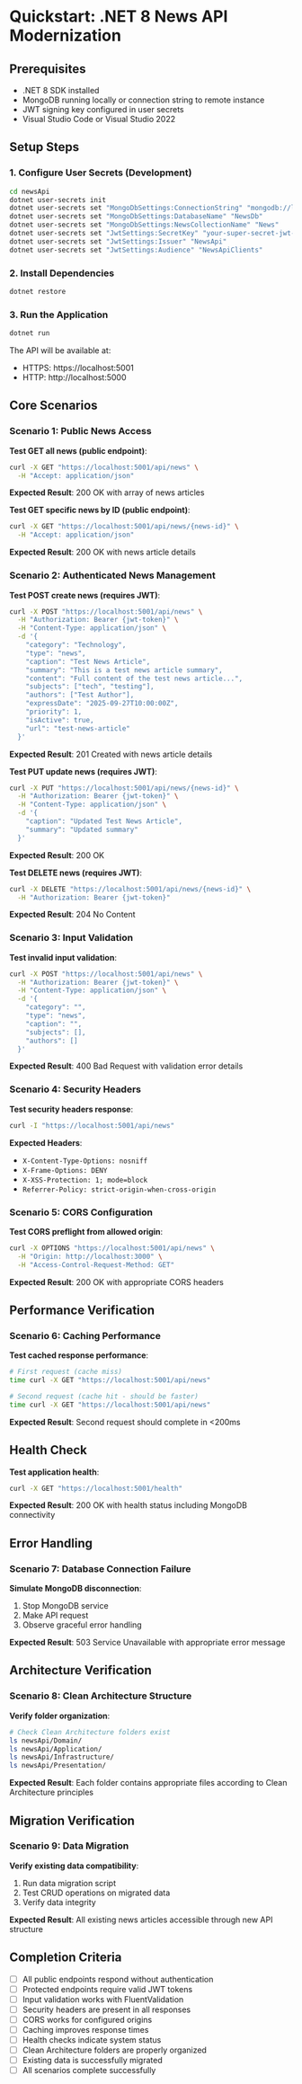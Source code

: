 # Quickstart: .NET 8 News API Modernization

## Prerequisites

- .NET 8 SDK installed
- MongoDB running locally or connection string to remote instance
- JWT signing key configured in user secrets
- Visual Studio Code or Visual Studio 2022

## Setup Steps

### 1. Configure User Secrets (Development)

```bash
cd newsApi
dotnet user-secrets init
dotnet user-secrets set "MongoDbSettings:ConnectionString" "mongodb://localhost:27017"
dotnet user-secrets set "MongoDbSettings:DatabaseName" "NewsDb"
dotnet user-secrets set "MongoDbSettings:NewsCollectionName" "News"
dotnet user-secrets set "JwtSettings:SecretKey" "your-super-secret-jwt-key-here"
dotnet user-secrets set "JwtSettings:Issuer" "NewsApi"
dotnet user-secrets set "JwtSettings:Audience" "NewsApiClients"
```

### 2. Install Dependencies

```bash
dotnet restore
```

### 3. Run the Application

```bash
dotnet run
```

The API will be available at:
- HTTPS: https://localhost:5001
- HTTP: http://localhost:5000

## Core Scenarios

### Scenario 1: Public News Access

**Test GET all news (public endpoint)**:
```bash
curl -X GET "https://localhost:5001/api/news" \
  -H "Accept: application/json"
```

**Expected Result**: 200 OK with array of news articles

**Test GET specific news by ID (public endpoint)**:
```bash
curl -X GET "https://localhost:5001/api/news/{news-id}" \
  -H "Accept: application/json"
```

**Expected Result**: 200 OK with news article details

### Scenario 2: Authenticated News Management

**Test POST create news (requires JWT)**:
```bash
curl -X POST "https://localhost:5001/api/news" \
  -H "Authorization: Bearer {jwt-token}" \
  -H "Content-Type: application/json" \
  -d '{
    "category": "Technology",
    "type": "news",
    "caption": "Test News Article",
    "summary": "This is a test news article summary",
    "content": "Full content of the test news article...",
    "subjects": ["tech", "testing"],
    "authors": ["Test Author"],
    "expressDate": "2025-09-27T10:00:00Z",
    "priority": 1,
    "isActive": true,
    "url": "test-news-article"
  }'
```

**Expected Result**: 201 Created with news article details

**Test PUT update news (requires JWT)**:
```bash
curl -X PUT "https://localhost:5001/api/news/{news-id}" \
  -H "Authorization: Bearer {jwt-token}" \
  -H "Content-Type: application/json" \
  -d '{
    "caption": "Updated Test News Article",
    "summary": "Updated summary"
  }'
```

**Expected Result**: 200 OK

**Test DELETE news (requires JWT)**:
```bash
curl -X DELETE "https://localhost:5001/api/news/{news-id}" \
  -H "Authorization: Bearer {jwt-token}"
```

**Expected Result**: 204 No Content

### Scenario 3: Input Validation

**Test invalid input validation**:
```bash
curl -X POST "https://localhost:5001/api/news" \
  -H "Authorization: Bearer {jwt-token}" \
  -H "Content-Type: application/json" \
  -d '{
    "category": "",
    "type": "news",
    "caption": "",
    "subjects": [],
    "authors": []
  }'
```

**Expected Result**: 400 Bad Request with validation error details

### Scenario 4: Security Headers

**Test security headers response**:
```bash
curl -I "https://localhost:5001/api/news"
```

**Expected Headers**:
- `X-Content-Type-Options: nosniff`
- `X-Frame-Options: DENY`
- `X-XSS-Protection: 1; mode=block`
- `Referrer-Policy: strict-origin-when-cross-origin`

### Scenario 5: CORS Configuration

**Test CORS preflight from allowed origin**:
```bash
curl -X OPTIONS "https://localhost:5001/api/news" \
  -H "Origin: http://localhost:3000" \
  -H "Access-Control-Request-Method: GET"
```

**Expected Result**: 200 OK with appropriate CORS headers

## Performance Verification

### Scenario 6: Caching Performance

**Test cached response performance**:
```bash
# First request (cache miss)
time curl -X GET "https://localhost:5001/api/news"

# Second request (cache hit - should be faster)
time curl -X GET "https://localhost:5001/api/news"
```

**Expected Result**: Second request should complete in <200ms

## Health Check

**Test application health**:
```bash
curl -X GET "https://localhost:5001/health"
```

**Expected Result**: 200 OK with health status including MongoDB connectivity

## Error Handling

### Scenario 7: Database Connection Failure

**Simulate MongoDB disconnection**:
1. Stop MongoDB service
2. Make API request
3. Observe graceful error handling

**Expected Result**: 503 Service Unavailable with appropriate error message

## Architecture Verification

### Scenario 8: Clean Architecture Structure

**Verify folder organization**:
```bash
# Check Clean Architecture folders exist
ls newsApi/Domain/
ls newsApi/Application/
ls newsApi/Infrastructure/
ls newsApi/Presentation/
```

**Expected Result**: Each folder contains appropriate files according to Clean Architecture principles

## Migration Verification

### Scenario 9: Data Migration

**Verify existing data compatibility**:
1. Run data migration script
2. Test CRUD operations on migrated data
3. Verify data integrity

**Expected Result**: All existing news articles accessible through new API structure

## Completion Criteria

- [ ] All public endpoints respond without authentication
- [ ] Protected endpoints require valid JWT tokens
- [ ] Input validation works with FluentValidation
- [ ] Security headers are present in all responses
- [ ] CORS works for configured origins
- [ ] Caching improves response times
- [ ] Health checks indicate system status
- [ ] Clean Architecture folders are properly organized
- [ ] Existing data is successfully migrated
- [ ] All scenarios complete successfully